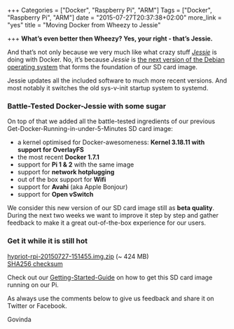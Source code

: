 +++
Categories = ["Docker", "Raspberry Pi", "ARM"]
Tags = ["Docker", "Raspberry Pi", "ARM"]
date = "2015-07-27T20:37:38+02:00"
more_link = "yes"
title = "Moving Docker from Wheezy to Jessie"

+++
__What’s even better then Wheezy? Yes, your right - that’s Jessie.__

And that’s not only because we very much like what crazy stuff _[Jessie](https://blog.jessfraz.com/)_ is doing with Docker.
No, it’s because _Jessie_ is [the next version of the Debian operating system](http://arstechnica.com/information-technology/2015/05/debian-8-linuxs-most-reliable-distro-makes-its-biggest-change-since-1993/) that forms the foundation of our SD card image.
<!--more-->

Jessie updates all the included software to much more recent versions. And most notably it switches the old sys-v-init startup system to systemd.


### Battle-Tested Docker-Jessie with some sugar
On top of that we added all the battle-tested ingredients of our previous Get-Docker-Running-in-under-5-Minutes SD card image:

- a kernel optimised for Docker-awesomeness: __Kernel 3.18.11 with support for OverlayFS__
- the most recent __Docker 1.7.1__
- support for __Pi 1 & 2__ with the same image
- support for __network hotplugging__
- out of the box support for __Wifi__
- support for __Avahi__ (aka Apple Bonjour)
- support for __Open vSwitch__

We consider this new version of our SD card image still as __beta quality__. 
During the next two weeks we want to improve it step by step and gather feedback to make it a great out-of-the-box experience for our users.

### Get it while it is still hot
[hypriot-rpi-20150727-151455.img.zip](http://downloads.hypriot.com/hypriot-rpi-20150727-151455.img.zip) (~ 424 MB)  
[SHA256 checksum](http://downloads.hypriot.com/hypriot-rpi-20150727-151455.img.zip.sha256)

Check out our [Getting-Started-Guide](/getting-started-with-docker-on-your-arm-device/) on how to get this SD card image running on our Pi.

As always use the comments below to give us feedback and share it on Twitter or Facebook.

Govinda
